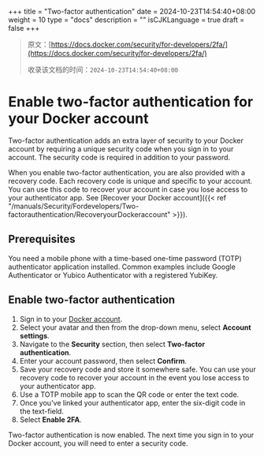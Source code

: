 +++
title = "Two-factor authentication"
date = 2024-10-23T14:54:40+08:00
weight = 10
type = "docs"
description = ""
isCJKLanguage = true
draft = false
+++

> 原文：[https://docs.docker.com/security/for-developers/2fa/](https://docs.docker.com/security/for-developers/2fa/)
>
> 收录该文档的时间：`2024-10-23T14:54:40+08:00`

# Enable two-factor authentication for your Docker account

Two-factor authentication adds an extra layer of security to your Docker account by requiring a unique security code when you sign in to your account. The security code is required in addition to your password.

When you enable two-factor authentication, you are also provided with a recovery code. Each recovery code is unique and specific to your account. You can use this code to recover your account in case you lose access to your authenticator app. See [Recover your Docker account]({{< ref "/manuals/Security/Fordevelopers/Two-factorauthentication/RecoveryourDockeraccount" >}}).

## Prerequisites

You need a mobile phone with a time-based one-time password (TOTP) authenticator application installed. Common examples include Google Authenticator or Yubico Authenticator with a registered YubiKey.

## Enable two-factor authentication

1. Sign in to your [Docker account](https://app.docker.com/login).
2. Select your avatar and then from the drop-down menu, select **Account settings**.
3. Navigate to the **Security** section, then select **Two-factor authentication**.
4. Enter your account password, then select **Confirm**.
5. Save your recovery code and store it somewhere safe. You can use your recovery code to recover your account in the event you lose access to your authenticator app.
6. Use a TOTP mobile app to scan the QR code or enter the text code.
7. Once you've linked your authenticator app, enter the six-digit code in the text-field.
8. Select **Enable 2FA**.

Two-factor authentication is now enabled. The next time you sign in to your Docker account, you will need to enter a security code.
